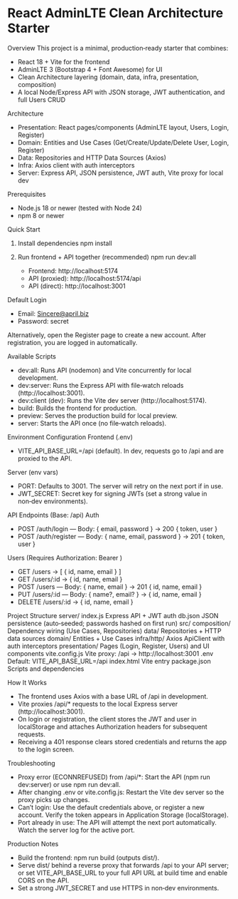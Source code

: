 React AdminLTE Clean Architecture Starter
================================================

Overview
This project is a minimal, production‑ready starter that combines:
- React 18 + Vite for the frontend
- AdminLTE 3 (Bootstrap 4 + Font Awesome) for UI
- Clean Architecture layering (domain, data, infra, presentation, composition)
- A local Node/Express API with JSON storage, JWT authentication, and full Users CRUD

Architecture
- Presentation: React pages/components (AdminLTE layout, Users, Login, Register)
- Domain: Entities and Use Cases (Get/Create/Update/Delete User, Login, Register)
- Data: Repositories and HTTP Data Sources (Axios)
- Infra: Axios client with auth interceptors
- Server: Express API, JSON persistence, JWT auth, Vite proxy for local dev

Prerequisites
- Node.js 18 or newer (tested with Node 24)
- npm 8 or newer

Quick Start
1) Install dependencies
   npm install

2) Run frontend + API together (recommended)
   npm run dev:all

   - Frontend: http://localhost:5174
   - API (proxied): http://localhost:5174/api
   - API (direct): http://localhost:3001

Default Login
- Email: Sincere@april.biz
- Password: secret

Alternatively, open the Register page to create a new account. After registration, you are logged in automatically.

Available Scripts
- dev:all: Runs API (nodemon) and Vite concurrently for local development.
- dev:server: Runs the Express API with file‑watch reloads (http://localhost:3001).
- dev:client (dev): Runs the Vite dev server (http://localhost:5174).
- build: Builds the frontend for production.
- preview: Serves the production build for local preview.
- server: Starts the API once (no file‑watch reloads).

Environment Configuration
Frontend (.env)
- VITE_API_BASE_URL=/api (default). In dev, requests go to /api and are proxied to the API.

Server (env vars)
- PORT: Defaults to 3001. The server will retry on the next port if in use.
- JWT_SECRET: Secret key for signing JWTs (set a strong value in non‑dev environments).

API Endpoints (Base: /api)
Auth
- POST /auth/login — Body: { email, password } → 200 { token, user }
- POST /auth/register — Body: { name, email, password } → 201 { token, user }

Users (Requires Authorization: Bearer <token>)
- GET /users → [ { id, name, email } ]
- GET /users/:id → { id, name, email }
- POST /users — Body: { name, email } → 201 { id, name, email }
- PUT /users/:id — Body: { name?, email? } → { id, name, email }
- DELETE /users/:id → { id, name, email }

Project Structure
server/
  index.js          Express API + JWT auth
  db.json           JSON persistence (auto‑seeded; passwords hashed on first run)
src/
  composition/      Dependency wiring (Use Cases, Repositories)
  data/             Repositories + HTTP data sources
  domain/           Entities + Use Cases
  infra/http/       Axios ApiClient with auth interceptors
  presentation/     Pages (Login, Register, Users) and UI components
vite.config.js      Vite proxy: /api → http://localhost:3001
.env                Default: VITE_API_BASE_URL=/api
index.html          Vite entry
package.json        Scripts and dependencies

How It Works
- The frontend uses Axios with a base URL of /api in development.
- Vite proxies /api/* requests to the local Express server (http://localhost:3001).
- On login or registration, the client stores the JWT and user in localStorage and attaches Authorization headers for subsequent requests.
- Receiving a 401 response clears stored credentials and returns the app to the login screen.

Troubleshooting
- Proxy error (ECONNREFUSED) from /api/*: Start the API (npm run dev:server) or use npm run dev:all.
- After changing .env or vite.config.js: Restart the Vite dev server so the proxy picks up changes.
- Can’t login: Use the default credentials above, or register a new account. Verify the token appears in Application Storage (localStorage).
- Port already in use: The API will attempt the next port automatically. Watch the server log for the active port.

Production Notes
- Build the frontend: npm run build (outputs dist/).
- Serve dist/ behind a reverse proxy that forwards /api to your API server; or set VITE_API_BASE_URL to your full API URL at build time and enable CORS on the API.
- Set a strong JWT_SECRET and use HTTPS in non‑dev environments.
